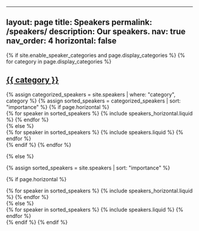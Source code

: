 ---
 layout: page
 title: Speakers
 permalink: /speakers/
 description: Our speakers.
 nav: true
 nav_order: 4
 horizontal: false
 ---
 
 <!-- pages/speakers.md -->
 <div class="speakers">
 {% if site.enable_speaker_categories and page.display_categories %}
   <!-- Display categorized speakers -->
   {% for category in page.display_categories %}
   <a id="{{ category }}" href=".#{{ category }}">
     <h2 class="category">{{ category }}</h2>
   </a>
   {% assign categorized_speakers = site.speakers | where: "category", category %}
   {% assign sorted_speakers = categorized_speakers | sort: "importance" %}
   <!-- Generate cards for each speaker -->
   {% if page.horizontal %}
   <div class="container">
     <div class="row row-cols-2">
     {% for speaker in sorted_speakers %}
       {% include speakers_horizontal.liquid %}
     {% endfor %}
     </div>
   </div>
   {% else %}
   <div class="grid">
     {% for speaker in sorted_speakers %}
       {% include speakers.liquid %}
     {% endfor %}
   </div>
   {% endif %}
   {% endfor %}
 
 {% else %}
 
 <!-- Display speakers without categories -->
 
 {% assign sorted_speakers = site.speakers | sort: "importance" %}
 
   <!-- Generate cards for each speaker -->
 
 {% if page.horizontal %}
 
   <div class="container">
     <div class="row row-cols-2">
     {% for speaker in sorted_speakers %}
       {% include speakers_horizontal.liquid %}
     {% endfor %}
     </div>
   </div>
   {% else %}
   <div class="grid">
     {% for speaker in sorted_speakers %}
       {% include speakers.liquid %}
     {% endfor %}
   </div>
   {% endif %}
 {% endif %}
 </div>